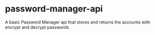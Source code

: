 # password-manager-api
A basic Password Manager api that stores and returns the accounts with encrypt and decrypt passwords
